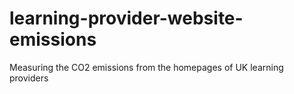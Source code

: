 # learning-provider-website-emissions
Measuring the CO2 emissions from the homepages of UK learning providers
